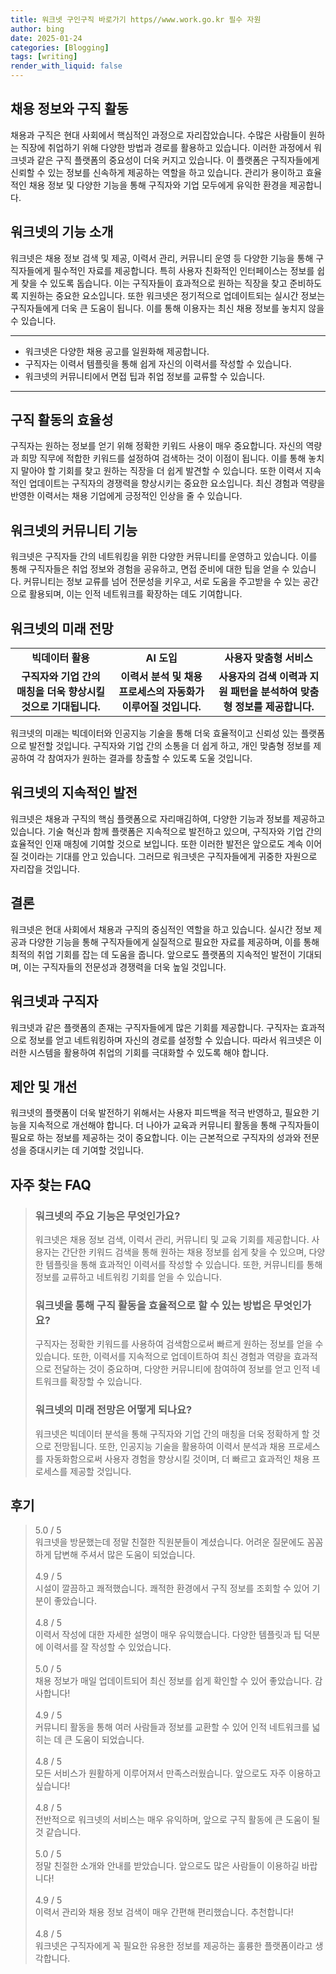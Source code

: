 ```yaml
---
title: 워크넷 구인구직 바로가기 https//www.work.go.kr 필수 자원
author: bing
date: 2025-01-24
categories: [Blogging]
tags: [writing]
render_with_liquid: false
---
```



<h2 id='채용 정보와 구직 활동'>채용 정보와 구직 활동</h2>

<p>채용과 구직은 현대 사회에서 핵심적인 과정으로 자리잡았습니다. 수많은 사람들이 원하는 직장에 취업하기 위해 다양한 방법과 경로를 활용하고 있습니다. 이러한 과정에서 워크넷과 같은 구직 플랫폼의 중요성이 더욱 커지고 있습니다. 이 플랫폼은 구직자들에게 신뢰할 수 있는 정보를 신속하게 제공하는 역할을 하고 있습니다. 관리가 용이하고 효율적인 채용 정보 및 다양한 기능을 통해 구직자와 기업 모두에게 유익한 환경을 제공합니다.</p>

<h2 id='워크넷의 기능 소개'>워크넷의 기능 소개</h2>

<p>워크넷은 채용 정보 검색 및 제공, 이력서 관리, 커뮤니티 운영 등 다양한 기능을 통해 구직자들에게 필수적인 자료를 제공합니다. 특히 사용자 친화적인 인터페이스는 정보를 쉽게 찾을 수 있도록 돕습니다. 이는 구직자들이 효과적으로 원하는 직장을 찾고 준비하도록 지원하는 중요한 요소입니다. 또한 워크넷은 정기적으로 업데이트되는 실시간 정보는 구직자들에게 더욱 큰 도움이 됩니다. 이를 통해 이용자는 최신 채용 정보를 놓치지 않을 수 있습니다.</p>

<hr />

<ul>
    <li>워크넷은 다양한 채용 공고를 일원화해 제공합니다.</li>
    <li>구직자는 이력서 템플릿을 통해 쉽게 자신의 이력서를 작성할 수 있습니다.</li>
    <li>워크넷의 커뮤니티에서 면접 팁과 취업 정보를 교류할 수 있습니다.</li>
</ul>

<hr />

<h2 id='구직 활동의 효율성'>구직 활동의 효율성</h2>

<p>구직자는 원하는 정보를 얻기 위해 정확한 키워드 사용이 매우 중요합니다. 자신의 역량과 희망 직무에 적합한 키워드를 설정하여 검색하는 것이 이점이 됩니다. 이를 통해 놓치지 말아야 할 기회를 찾고 원하는 직장을 더 쉽게 발견할 수 있습니다. 또한 이력서 지속적인 업데이트는 구직자의 경쟁력을 향상시키는 중요한 요소입니다. 최신 경험과 역량을 반영한 이력서는 채용 기업에게 긍정적인 인상을 줄 수 있습니다.</p>

<h2 id='워크넷의 커뮤니티 기능'>워크넷의 커뮤니티 기능</h2>

<p>워크넷은 구직자들 간의 네트워킹을 위한 다양한 커뮤니티를 운영하고 있습니다. 이를 통해 구직자들은 취업 정보와 경험을 공유하고, 면접 준비에 대한 팁을 얻을 수 있습니다. 커뮤니티는 정보 교류를 넘어 전문성을 키우고, 서로 도움을 주고받을 수 있는 공간으로 활용되며, 이는 인적 네트워크를 확장하는 데도 기여합니다.</p>

<h2 id='워크넷의 미래 전망'>워크넷의 미래 전망</h2>

<table>
    <tr>
        <td style="text-align: center; height: 17px;"><b>빅데이터 활용</b></td>
        <td style="text-align: center; height: 17px;"><b>AI 도입</b></td>
        <td style="text-align: center; height: 17px;"><b>사용자 맞춤형 서비스</b></td>
    </tr>
    <tr>
        <td style="text-align: center; height: 17px;"><b>구직자와 기업 간의 매칭을 더욱 향상시킬 것으로 기대됩니다.</b></td>
        <td style="text-align: center; height: 17px;"><b>이력서 분석 및 채용 프로세스의 자동화가 이루어질 것입니다.</b></td>
        <td style="text-align: center; height: 17px;"><b>사용자의 검색 이력과 지원 패턴을 분석하여 맞춤형 정보를 제공합니다.</b></td>
    </tr>
</table>

<p>워크넷의 미래는 빅데이터와 인공지능 기술을 통해 더욱 효율적이고 신뢰성 있는 플랫폼으로 발전할 것입니다. 구직자와 기업 간의 소통을 더 쉽게 하고, 개인 맞춤형 정보를 제공하여 각 참여자가 원하는 결과를 창출할 수 있도록 도울 것입니다.</p>

<h2 id='워크넷의 지속적인 발전'>워크넷의 지속적인 발전</h2>

<p>워크넷은 채용과 구직의 핵심 플랫폼으로 자리매김하여, 다양한 기능과 정보를 제공하고 있습니다. 기술 혁신과 함께 플랫폼은 지속적으로 발전하고 있으며, 구직자와 기업 간의 효율적인 인재 매칭에 기여할 것으로 보입니다. 또한 이러한 발전은 앞으로도 계속 이어질 것이라는 기대를 안고 있습니다. 그러므로 워크넷은 구직자들에게 귀중한 자원으로 자리잡을 것입니다.</p>

<h2 id='결론'>결론</h2>

<p>워크넷은 현대 사회에서 채용과 구직의 중심적인 역할을 하고 있습니다. 실시간 정보 제공과 다양한 기능을 통해 구직자들에게 실질적으로 필요한 자료를 제공하며, 이를 통해 최적의 취업 기회를 잡는 데 도움을 줍니다. 앞으로도 플랫폼의 지속적인 발전이 기대되며, 이는 구직자들의 전문성과 경쟁력을 더욱 높일 것입니다.</p>

<h2 id='워크넷과 구직자'>워크넷과 구직자</h2>

<p>워크넷과 같은 플랫폼의 존재는 구직자들에게 많은 기회를 제공합니다. 구직자는 효과적으로 정보를 얻고 네트워킹하며 자신의 경로를 설정할 수 있습니다. 따라서 워크넷은 이러한 시스템을 활용하여 취업의 기회를 극대화할 수 있도록 해야 합니다.</p>

<h2 id='제안 및 개선'>제안 및 개선</h2>

<p>워크넷의 플랫폼이 더욱 발전하기 위해서는 사용자 피드백을 적극 반영하고, 필요한 기능을 지속적으로 개선해야 합니다. 더 나아가 교육과 커뮤니티 활동을 통해 구직자들이 필요로 하는 정보를 제공하는 것이 중요합니다. 이는 근본적으로 구직자의 성과와 전문성을 증대시키는 데 기여할 것입니다.</p>


<h2 id='자주_찾는_FAQ'>자주 찾는 FAQ</h2>
<div itemscope="" itemtype="https://schema.org/FAQPage"> 
<blockquote> 
<div itemscope="" itemprop="mainEntity" itemtype="https://schema.org/Question"> 
<h3 itemprop="name">워크넷의 주요 기능은 무엇인가요?</h3> 
<div itemscope="" itemprop="acceptedAnswer" itemtype="https://schema.org/Answer"> 
<span itemprop="text"> 
<p>워크넷은 채용 정보 검색, 이력서 관리, 커뮤니티 및 교육 기회를 제공합니다. 사용자는 간단한 키워드 검색을 통해 원하는 채용 정보를 쉽게 찾을 수 있으며, 다양한 템플릿을 통해 효과적인 이력서를 작성할 수 있습니다. 또한, 커뮤니티를 통해 정보를 교류하고 네트워킹 기회를 얻을 수 있습니다.</p> 
</span> 
</div> 
</div> 

<div itemscope="" itemprop="mainEntity" itemtype="https://schema.org/Question"> 
<h3 itemprop="name">워크넷을 통해 구직 활동을 효율적으로 할 수 있는 방법은 무엇인가요?</h3> 
<div itemscope="" itemprop="acceptedAnswer" itemtype="https://schema.org/Answer"> 
<span itemprop="text"> 
<p>구직자는 정확한 키워드를 사용하여 검색함으로써 빠르게 원하는 정보를 얻을 수 있습니다. 또한, 이력서를 지속적으로 업데이트하여 최신 경험과 역량을 효과적으로 전달하는 것이 중요하며, 다양한 커뮤니티에 참여하여 정보를 얻고 인적 네트워크를 확장할 수 있습니다.</p> 
</span> 
</div> 
</div> 

<div itemscope="" itemprop="mainEntity" itemtype="https://schema.org/Question"> 
<h3 itemprop="name">워크넷의 미래 전망은 어떻게 되나요?</h3> 
<div itemscope="" itemprop="acceptedAnswer" itemtype="https://schema.org/Answer"> 
<span itemprop="text"> 
<p>워크넷은 빅데이터 분석을 통해 구직자와 기업 간의 매칭을 더욱 정확하게 할 것으로 전망됩니다. 또한, 인공지능 기술을 활용하여 이력서 분석과 채용 프로세스를 자동화함으로써 사용자 경험을 향상시킬 것이며, 더 빠르고 효과적인 채용 프로세스를 제공할 것입니다.</p> 
</span> 
</div> 
</div> 
</blockquote> 
</div>
<h2 id='후기'>후기</h2>
<div itemscope itemtype="https://schema.org/Product">
  <blockquote>
  <div itemprop="review" itemscope itemtype="https://schema.org/Review">
      <div itemprop="reviewRating" itemscope itemtype="https://schema.org/Rating"> <span itemprop="ratingValue">5.0</span> / <span itemprop="bestRating">5</span> </div>
      <span itemprop="reviewBody">워크넷을 방문했는데 정말 친절한 직원분들이 계셨습니다. 어려운 질문에도 꼼꼼하게 답변해 주셔서 많은 도움이 되었습니다.</span>
  </div>
  <br>
  <div itemprop="review" itemscope itemtype="https://schema.org/Review">
      <div itemprop="reviewRating" itemscope itemtype="https://schema.org/Rating"> <span itemprop="ratingValue">4.9</span> / <span itemprop="bestRating">5</span> </div>
      <span itemprop="reviewBody">시설이 깔끔하고 쾌적했습니다. 쾌적한 환경에서 구직 정보를 조회할 수 있어 기분이 좋았습니다.</span>
  </div>
  <br>
  <div itemprop="review" itemscope itemtype="https://schema.org/Review">
      <div itemprop="reviewRating" itemscope itemtype="https://schema.org/Rating"> <span itemprop="ratingValue">4.8</span> / <span itemprop="bestRating">5</span> </div>
      <span itemprop="reviewBody">이력서 작성에 대한 자세한 설명이 매우 유익했습니다. 다양한 템플릿과 팁 덕분에 이력서를 잘 작성할 수 있었습니다.</span>
  </div>
  <br>
  <div itemprop="review" itemscope itemtype="https://schema.org/Review">
      <div itemprop="reviewRating" itemscope itemtype="https://schema.org/Rating"> <span itemprop="ratingValue">5.0</span> / <span itemprop="bestRating">5</span> </div>
      <span itemprop="reviewBody">채용 정보가 매일 업데이트되어 최신 정보를 쉽게 확인할 수 있어 좋았습니다. 감사합니다!</span>
  </div>
  <br>
  <div itemprop="review" itemscope itemtype="https://schema.org/Review">
      <div itemprop="reviewRating" itemscope itemtype="https://schema.org/Rating"> <span itemprop="ratingValue">4.9</span> / <span itemprop="bestRating">5</span> </div>
      <span itemprop="reviewBody">커뮤니티 활동을 통해 여러 사람들과 정보를 교환할 수 있어 인적 네트워크를 넓히는 데 큰 도움이 되었습니다.</span>
  </div>
  <br>
  <div itemprop="review" itemscope itemtype="https://schema.org/Review">
      <div itemprop="reviewRating" itemscope itemtype="https://schema.org/Rating"> <span itemprop="ratingValue">4.8</span> / <span itemprop="bestRating">5</span> </div>
      <span itemprop="reviewBody">모든 서비스가 원활하게 이루어져서 만족스러웠습니다. 앞으로도 자주 이용하고 싶습니다!</span>
  </div>
  <br>
  <div itemprop="review" itemscope itemtype="https://schema.org/Review">
      <div itemprop="reviewRating" itemscope itemtype="https://schema.org/Rating"> <span itemprop="ratingValue">4.8</span> / <span itemprop="bestRating">5</span> </div>
      <span itemprop="reviewBody">전반적으로 워크넷의 서비스는 매우 유익하며, 앞으로 구직 활동에 큰 도움이 될 것 같습니다.</span>
  </div>
  <br>
  <div itemprop="review" itemscope itemtype="https://schema.org/Review">
      <div itemprop="reviewRating" itemscope itemtype="https://schema.org/Rating"> <span itemprop="ratingValue">5.0</span> / <span itemprop="bestRating">5</span> </div>
      <span itemprop="reviewBody">정말 친절한 소개와 안내를 받았습니다. 앞으로도 많은 사람들이 이용하길 바랍니다!</span>
  </div>
  <br>
  <div itemprop="review" itemscope itemtype="https://schema.org/Review">
      <div itemprop="reviewRating" itemscope itemtype="https://schema.org/Rating"> <span itemprop="ratingValue">4.9</span> / <span itemprop="bestRating">5</span> </div>
      <span itemprop="reviewBody">이력서 관리와 채용 정보 검색이 매우 간편해 편리했습니다. 추천합니다!</span>
  </div>
  <br>
  <div itemprop="review" itemscope itemtype="https://schema.org/Review">
      <div itemprop="reviewRating" itemscope itemtype="https://schema.org/Rating"> <span itemprop="ratingValue">4.8</span> / <span itemprop="bestRating">5</span> </div>
      <span itemprop="reviewBody">워크넷은 구직자에게 꼭 필요한 유용한 정보를 제공하는 훌륭한 플랫폼이라고 생각합니다.</span>
  </div>
  </blockquote>
</div>

